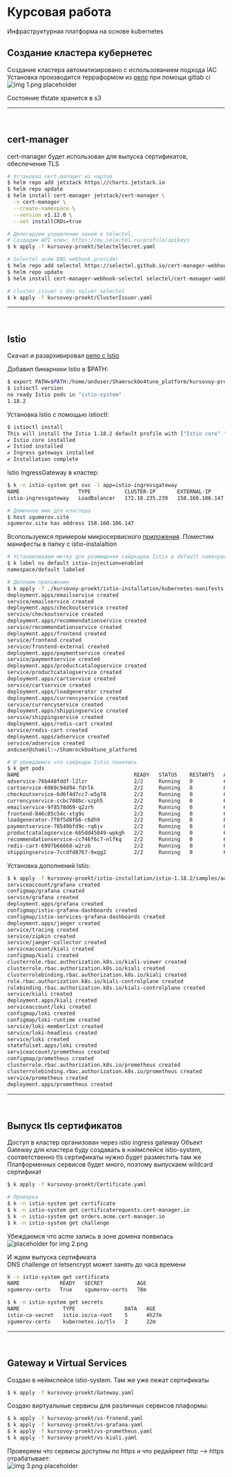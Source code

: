 # Курсовая работа

Инфраструктурная платформа на основе kubernetes

## Создание кластера кубернетес

Создание кластера автоматизировано с использованием подхода IAC  
Установка производится терраформом из [репо](https://gitlab.com/shamrockoo4tune/iac-for-kubernetes-gitops) при помощи gitlab ci  
![img 1.png placeholder](/documentation/img/kursovoy_proekt/1.png)

Состояние tfstate хранится в s3

---
<br>

## cert-manager

cert-manager будет использован для выпуска сертификатов, обеспечение TLS 

```bash
# Установка cert-manager из чартов
$ helm repo add jetstack https://charts.jetstack.io
$ helm repo update
$ helm install cert-manager jetstack/cert-manager \
  -n cert-manager \
  --create-namespace \
  --version v1.12.0 \
  --set installCRDs=true

# Делегируем управление зоной в Selectel, 
# Создадим API ключ: https://my.selectel.ru/profile/apikeys
$ k apply -f kursovoy-proekt/SelectelSecret.yaml

# Selectel acme DNS webhook provider
$ helm repo add selectel https://selectel.github.io/cert-manager-webhook-selectel
$ helm repo update
$ helm install cert-manager-webhook-selectel selectel/cert-manager-webhook-selectel --namespace cert-manager --create-namespace

# cluster issuer с dns solver selectel
$ k apply -f kursovoy-proekt/ClusterIssuer.yaml
```

---
<br>

## Istio

Скачал и разархивировал [репо с Istio](https://github.com/istio/istio/releases/tag/1.18.2)  

Добавил бинарники Istio в $PATH:  
```bash
$ export PATH=$PATH:/home/anduser/ShamrockOo4tune_platform/kursovoy-proekt/istio-installation/istio-1.18.2/bin
$ istioctl version
no ready Istio pods in "istio-system"
1.18.2
```

Установка Istio с помощью istioctl:  
```bash
$ istioctl install
This will install the Istio 1.18.2 default profile with ["Istio core" "Istiod" "Ingress gateways"] components into the cluster. Proceed? (y/N) y
✔ Istio core installed                                                                                                          
✔ Istiod installed                                                                                                              
✔ Ingress gateways installed                                                                                                                                                  
✔ Installation complete                                                                                                                                                        Making this installation the default for injection and validation.
```

Istio IngressGateway в кластер:  
```bash
$ k -n istio-system get svc -l app=istio-ingressgateway
NAME                   TYPE           CLUSTER-IP       EXTERNAL-IP       PORT(S)                                      AGE
istio-ingressgateway   LoadBalancer   172.18.235.239   158.160.106.147   15021:32144/TCP,80:32130/TCP,443:31253/TCP   8m13s

# Доменное имя для кластера
$ host sgumerov.site
sgumerov.site has address 158.160.106.147
```

Всопользуемся примером микросервисного [приложения](https://github.com/GoogleCloudPlatform/microservices-demo/blob/main/release/kubernetes-manifests.yaml). Поместим манифесты в папку с istio-instalaltion

```bash
# Устанавливаем метку для размещения сайдкаров Istio в default namespace
$ k label ns default istio-injection=enabled
namespace/default labeled

# Деплоим приложение
$ k apply -f ./kursovoy-proekt/istio-installation/kubernetes-manifests.yaml 
deployment.apps/emailservice created
service/emailservice created
deployment.apps/checkoutservice created
service/checkoutservice created
deployment.apps/recommendationservice created
service/recommendationservice created
deployment.apps/frontend created
service/frontend created
service/frontend-external created
deployment.apps/paymentservice created
service/paymentservice created
deployment.apps/productcatalogservice created
service/productcatalogservice created
deployment.apps/cartservice created
service/cartservice created
deployment.apps/loadgenerator created
deployment.apps/currencyservice created
service/currencyservice created
deployment.apps/shippingservice created
service/shippingservice created
deployment.apps/redis-cart created
service/redis-cart created
deployment.apps/adservice created
service/adservice created
anduser@shamil:~/ShamrockOo4tune_platform$ 

# И убеждаемся что сайдкары Istio понялись
$ k get pods
NAME                                     READY   STATUS    RESTARTS   AGE
adservice-76b448fddf-l2lzr               2/2     Running   0          61s
cartservice-6969c94d94-fdrlk             2/2     Running   0          62s
checkoutservice-6d6f4d7cc7-w5g78         2/2     Running   0          63s
currencyservice-ccbc788bc-xzph5          2/2     Running   0          62s
emailservice-9f8578d69-q2zrh             2/2     Running   0          63s
frontend-846c85c54c-xtg9s                2/2     Running   0          63s
loadgenerator-7f8f5d8fb6-c6dh9           2/2     Running   0          62s
paymentservice-78549bfd9c-rq6jv          2/2     Running   0          63s
productcatalogservice-6b5dd45849-wpkgh   2/2     Running   0          63s
recommendationservice-cc746f6c7-nlfkq    2/2     Running   0          63s
redis-cart-6997b66668-w2rzb              2/2     Running   0          62s
shippingservice-7ccdfd8767-9xqg2         2/2     Running   0          62s
```  

Установка дополнений Istio:  
```bash
$ k apply -f kursovoy-proekt/istio-installation/istio-1.18.2/samples/addons
serviceaccount/grafana created
configmap/grafana created
service/grafana created
deployment.apps/grafana created
configmap/istio-grafana-dashboards created
configmap/istio-services-grafana-dashboards created
deployment.apps/jaeger created
service/tracing created
service/zipkin created
service/jaeger-collector created
serviceaccount/kiali created
configmap/kiali created
clusterrole.rbac.authorization.k8s.io/kiali-viewer created
clusterrole.rbac.authorization.k8s.io/kiali created
clusterrolebinding.rbac.authorization.k8s.io/kiali created
role.rbac.authorization.k8s.io/kiali-controlplane created
rolebinding.rbac.authorization.k8s.io/kiali-controlplane created
service/kiali created
deployment.apps/kiali created
serviceaccount/loki created
configmap/loki created
configmap/loki-runtime created
service/loki-memberlist created
service/loki-headless created
service/loki created
statefulset.apps/loki created
serviceaccount/prometheus created
configmap/prometheus created
clusterrole.rbac.authorization.k8s.io/prometheus created
clusterrolebinding.rbac.authorization.k8s.io/prometheus created
service/prometheus created
deployment.apps/prometheus created
```

---
<br>

## Выпуск tls сертификатов
Доступ в кластер организован через istio ingress gateway
Объект Gateway для кластера буду создавать в нэймспейсе istio-system, соответственно tls сертификаты нужно будет разместить там же
Платформенных сервисов будет много, поэтому выпускаем wildcard сертификат  
```bash
$ k apply -f kursovoy-proekt/Certificate.yaml

# Проверка
$ k -n istio-system get certificate
$ k -n istio-system get certificaterequests.cert-manager.io 
$ k -n istio-system get orders.acme.cert-manager.io
$ k -n istio-system get challenge
```

Убеждаемся что acme запись в зоне домена появилась  
![placeholder for img 2.png](/documentation/img/kursovoy_proekt/2.png)  

И ждем выпуска сертификата  
DNS challenge от letsencrypt может занять до часа времени  

```bash
k -n istio-system get certificate
NAME             READY   SECRET           AGE
sgumerov-certs   True    sgumerov-certs   78m

$ k -n istio-system get secrets
NAME              TYPE                DATA   AGE
istio-ca-secret   istio.io/ca-root    5      4h27m
sgumerov-certs    kubernetes.io/tls   2      22m
```

---
<br>

## Gateway и Virtual Services

Создаю в неймспейсе istio-system. Там же уже лежат сертификаты
```bash
$ k apply -f kursovoy-proekt/Gateway.yaml
```

Создаю виртуальные сервисы для различных сервисов плаформы:  
```bash
$ k apply -f kursovoy-proekt/vs-fronend.yaml
$ k apply -f kursovoy-proekt/vs-grafana.yaml
$ k apply -f kursovoy-proekt/vs-prometheus.yaml
$ k apply -f kursovoy-proekt/vs-kiali.yaml
```
Проверяем что сервисы доступны по https и что редайрект http --> https отрабатывает:  
![img 3.png placeholder](/documentation/img/kursovoy_proekt/3.png)

